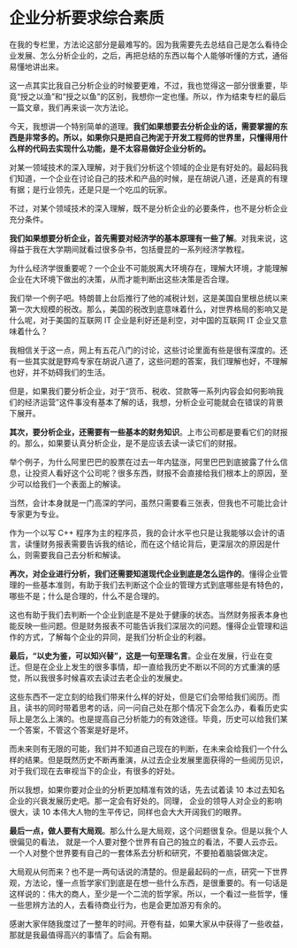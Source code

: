 



# 企业分析要求综合素质

在我的专栏里，方法论这部分是最难写的。因为我需要先去总结自己是怎么看待企业发展、怎么分析企业的，之后，再把总结的东西以每个人能够听懂的方式，通俗易懂地讲出来。

这一点其实比我自己分析企业的时候要更难，不过，我也觉得这一部分很重要，毕竟“授之以渔”和“授之以鱼”的区别，我想你一定也懂。所以，作为结束专栏的最后一篇文章，我们再来谈一次方法论。

今天，我想讲一个特别简单的道理。**我们如果想要去分析企业的话，需要掌握的东西是非常多的。所以，如果你只是把自己拘泥于开发工程师的世界里，只懂得用什么样的代码去实现什么功能，是不太容易做好企业分析的。**

对某一领域技术的深入理解，对于我们分析这个领域的企业是有好处的。最起码我们知道，一个企业在讨论自己的技术和产品的时候，是在胡说八道，还是真的有理有据；是行业领先，还是只是一个吃瓜的玩家。

不过，对某个领域技术的深入理解，既不是分析企业的必要条件，也不是分析企业充分条件。

**我们如果想要分析企业，首先需要对经济学的基本原理有一些了解**。对我来说，这得益于我在大学期间就看过很多杂书，包括曼昆的一系列经济学教程。

为什么经济学很重要呢？一个企业不可能脱离大环境存在，理解大环境，才能理解企业在大环境下做出的决策，从而才能判断出这些决策是否合理。

我们举一个例子吧。特朗普上台后推行了他的减税计划，这是美国自里根总统以来第一次大规模的税改。那么，美国的税改到底意味着什么，对世界格局的影响又是什么呢，对于美国的互联网 IT 企业是利好还是利空，对中国的互联网 IT 企业又意味着什么？

我相信关于这一点，网上有五花八门的讨论，这些讨论里面有些是很有深度的。还有一些其实就是野鸡专家在胡说八道了，这些问题的答案，我们理解也好，不理解也好，并不妨碍我们的生活。

但是，如果我们要分析企业，对于“货币、税收、贷款等一系列内容会如何影响我们的经济运营”这件事没有基本了解的话，我想，分析企业可能就会在错误的背景下展开。

**其次，要分析企业，还需要有一些基本的财务知识**。上市公司都是要看它们的财报的。那么，如果要认真分析企业，是不是应该去读一读它们的财报。

举个例子，为什么阿里巴巴的股票在过去一年内猛涨，阿里巴巴到底披露了什么信息，让投资人看好这个公司呢？很多东西，财报不会直接给我们根本上的原因，至少可以给我们一个表面上的解读。

当然，会计本身就是一门高深的学问，虽然只需要看三张表，但我也不可能比会计专家更为专业。

作为一个以写 C++ 程序为主的程序员，我的会计水平也只是让我能够以会计的语言，读懂财务报表需要告诉我的结论，而在这个结论背后，更深层次的原因是什么，则需要我自己去分析和解读。

**再次，对企业进行分析，我们还需要知道现代企业到底是怎么运作的**。懂得企业管理的一些基本准则，有助于我们去判断这个企业的管理方式到底哪些是有特色的，哪些不是；什么是合理的，什么不是合理的。

这也有助于我们去判断一个企业到底是不是处于健康的状态。当然财务报表本身也能反映一些问题。但是财务报表不可能告诉我们深层次的问题。懂得企业管理和运作的方式，了解每个企业的异同，是我们分析企业的利器。

**最后，“以史为鉴，可以知兴替”，这是一句至理名言**。企业在发展，行业在变迁。但是在企业上发生的很多事情，却一直给我历史不断以不同的方式重演的感觉，所以我很多时候喜欢去读过去老企业的发展史。

这些东西不一定立刻的给我们带来什么样的好处，但是它们会带给我们阅历。而且，读书的同时带着思考的话，问一问自己处在那个情况下会怎么办，看看历史实际上是怎么上演的。也是提高自己分析能力的有效途径。毕竟，历史可以给我们某一个答案，不管这个答案是好是坏。

而未来则有无限的可能，我们并不知道自己现在的判断，在未来会给我们一个什么样的结果。但是既然历史不断再重演，从过去企业发展里面获得的一些阅历见识，对于我们现在去审视当下的企业，有很多的好处。

所以我想，如果你要对企业的分析更加精准有效的话，先去试着读 10 本过去知名企业的兴衰发展历史吧。那一定会有好处的。同理， 企业的领导人对企业的影响很大，读 10 本伟大人物的生平传记，同样也会大大开阔我们的眼界。

**最后一点，做人要有大局观**。那么什么是大局观，这个问题很复杂。但是以我个人很偏见的看法， 就是一个人要对整个世界有自己的独立的看法，不要人云亦云。一个人对整个世界要有自己的一套体系去分析和研究，不要拍着脑袋做决定。

大局观从何而来？也不是一两句话说的清楚的。但是最起码的一点，研究一下世界观，方法论，懂一点哲学家们到底是在想一些什么东西，是很重要的。有一句话是这样说的：伟大的商人，至少是一个二流的哲学家。所以，一个看过一些哲学，懂一些思辨方法的人，去看待商业行为，也是会更加游刃有余的。

感谢大家伴随我度过了一整年的时间。开卷有益，如果大家从中获得了一些收益，那就是我最值得高兴的事情了。后会有期。







































































































































































































































